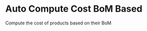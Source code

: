 Auto Compute Cost BoM Based
===========================

Compute the cost of products based on their BoM
